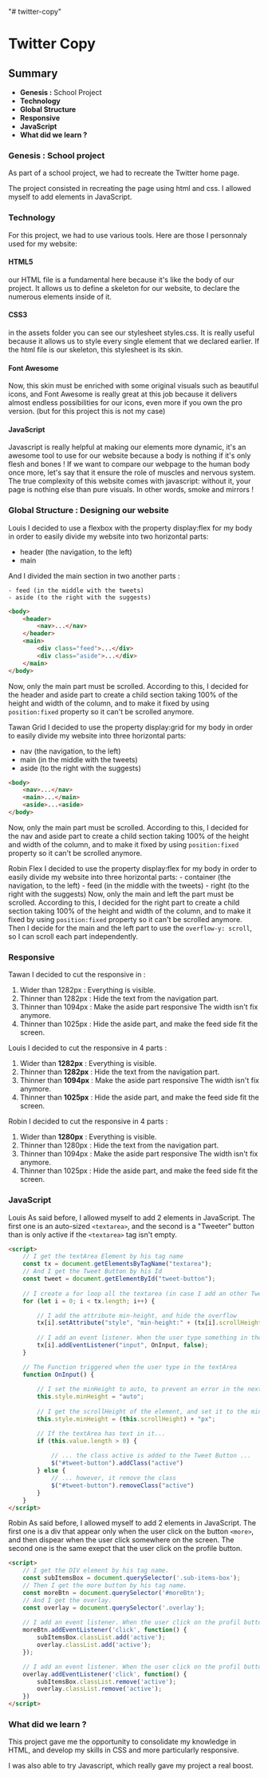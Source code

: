 "# twitter-copy" 

# Twitter Copy

## Summary

- **Genesis :** School Project
- **Technology**
- **Global Structure**
- **Responsive**
- **JavaScript**
- **What did we learn ?**

### Genesis : School project

As part of a school project, we had to recreate the Twitter home page.

The project consisted in recreating the page using html and css. I allowed myself to add elements in JavaScript.


### Technology

For this project, we had to use various tools. Here are those I personnaly used for my website:
#### HTML5

our HTML file is a fundamental here because it's like the body of our project. It allows us to define a skeleton for our website, to declare the numerous elements inside of it.  

#### CSS3

in the assets folder you can see our stylesheet styles.css. It is really useful because it allows us to style every single element that we declared earlier. If the html file is our skeleton, this stylesheet is its skin.

#### Font Awesome

Now, this skin must be enriched with some original visuals such as beautiful icons, and Font Awesome is really great at this job because it delivers almost endless possibilities for our icons, even more if you own the pro version. (but for this project this is not my case) 

#### JavaScript

Javascript is really helpful at making our elements more dynamic, it's an awesome tool to use for our website because a body is nothing if it's only flesh and bones ! If we want to compare our webpage to the human body once more, let's say that it ensure the role of muscles and nervous system. The true complexity of this website comes with javascript: without it, your page is nothing else than pure visuals. In other words, smoke and mirrors !   


### Global Structure : Designing our website

Louis
I decided to use a flexbox with the property display:flex for my body in order to easily divide my website into two horizontal parts:
- header (the navigation, to the left)
- main

And I divided the main section in two another parts :

    - feed (in the middle with the tweets)
    - aside (to the right with the suggests)

```html
<body>
    <header>
        <nav>...</nav>
    </header>
    <main>
        <div class="feed">...</div>
        <div class="aside">...</div>
    </main>
</body>
```
Now, only the main part must be scrolled. According to this, I decided for the header and aside part to create a child section taking 100% of the height and width of the column, and to make it fixed by using `position:fixed` property so it can't be scrolled anymore. 

Tawan
Grid
I decided to use the property display:grid for my body in order to easily divide my website into three horizontal parts:
- nav (the navigation, to the left)
- main (in the middle with the tweets)
- aside (to the right with the suggests)

```html
<body>
    <nav>...</nav>
    <main>...</main>
    <aside>...<aside>
</body>
```

Now, only the main part must be scrolled. According to this, I decided for the nav and aside part to create a child section taking 100% of the height and width of the column, and to make it fixed by using `position:fixed` property so it can't be scrolled anymore. 

Robin
Flex
I decided to use the property display:flex for my body in order to easily divide my website into three horizontal parts:
    - container (the navigation, to the left)
    - feed (in the middle with the tweets)
    - right (to the right with the suggests)
Now, only the main and left the part must be scrolled. According to this, I decided for the right part to create a child section taking 100% of the height and width of the column, and to make it fixed by using `position:fixed` property so it can't be scrolled anymore. 
Then I decide for the main and the left part to use the `overflow-y: scroll`, so I can scroll each part independently.

### Responsive
Tawan
I decided to cut the responsive in :
1. Wider than 1282px : Everything is visible.
2. Thinner than 1282px : Hide the text from the navigation part.
3. Thinner than 1094px : Make the aside part responsive
    The width isn't fix anymore.
4. Thinner than 1025px : Hide the aside part, and make the feed side fit the screen.

Louis
I decided to cut the responsive in 4 parts :
1. Wider than **1282px** : Everything is visible.
2. Thinner than **1282px** : Hide the text from the navigation part.
3. Thinner than **1094px** : Make the aside part responsive
    The width isn't fix anymore.
4. Thinner than **1025px** : Hide the aside part, and make the feed side fit the screen.

Robin
I decided to cut the responsive in 4 parts :
1. Wider than **1280px** : Everything is visible.
2. Thinner than 1280px : Hide the text from the navigation part.
3. Thinner than 1094px : Make the aside part responsive
    The width isn't fix anymore.
4. Thinner than 1025px : Hide the aside part, and make the feed side fit the screen.

### JavaScript

Louis
As said before, I allowed myself to add 2 elements in JavaScript. 
The first one is an auto-sized `<textarea>`, and the second is a "Tweeter" button than is only active if the `<textarea>` tag isn't empty.

```html
<script>
    // I get the textArea Element by his tag name
    const tx = document.getElementsByTagName("textarea");
    // And I get the Tweet Button by his Id
    const tweet = document.getElementById("tweet-button");
    
    // I create a for loop all the textarea (in case I add an other Tweet textArea)
    for (let i = 0; i < tx.length; i++) {

        // I add the attribute min-height, and hide the overflow
        tx[i].setAttribute("style", "min-height:" + (tx[i].scrollHeight) + "px;overflow-y:hidden;");
        
        // I add an event listener. When the user type something in the textArea, it trigger the OnInput() function
        tx[i].addEventListener("input", OnInput, false);
    }

    // The Function triggered when the user type in the textArea
    function OnInput() {
        
        // I set the minHeight to auto, to prevent an error in the next line
        this.style.minHeight = "auto";
        
        // I get the scrollHeight of the element, and set it to the minHeight
        this.style.minHeight = (this.scrollHeight) + "px";

        // If the textArea has text in it...
        if (this.value.length > 0) {
            
            // ... the class active is added to the Tweet Button ...
            $("#tweet-button").addClass("active")
        } else {
            // ... however, it remove the class
            $("#tweet-button").removeClass("active")
        }
    }
</script>
```

Robin
As said before, I allowed myself to add 2 elements in JavaScript.
The first one is a div that appear only when the user click on the button `<more>`, and then dispear when the user click somewhere on the screen. The second one is the same exepct that the user click on the profile button.


```html
<script>
    // I get the DIV element by his tag name.
    const subItemsBox = document.querySelector('.sub-items-box');
    // Then I get the more button by his tag name.
    const moreBtn = document.querySelector('#moreBtn');
    // And I get the overlay.
    const overlay = document.querySelector('.overlay');
        
    // I add an event listener. When the user click on the profil button, the sub menu is active, so it appear.
    moreBtn.addEventListener('click', function() {
        subItemsBox.classList.add('active');
        overlay.classList.add('active');
    });

    // I add an event listener. When the user click on the profil button or anywhere else on the screen, the sub menu is no more active, so it disappear.
    overlay.addEventListener('click', function() {
        subItemsBox.classList.remove('active');
        overlay.classList.remove('active');
    })
</script>
```

### What did we learn ?

This project gave me the opportunity to consolidate my knowledge in HTML, and develop my skills in CSS and more particularly responsive.

I was also able to try Javascript, which really gave my project a real boost.
